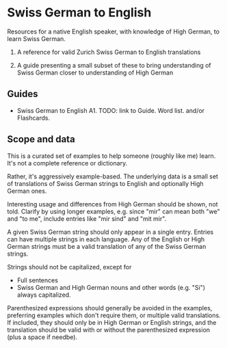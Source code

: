 # Swiss German to English

Resources for a native English speaker, with knowledge of High German,
to learn Swiss German.

1. A reference for valid Zurich Swiss German to English translations

2. A guide presenting a small subset of these to bring understanding of Swiss German closer to understanding of High German

## Guides

* Swiss German to English A1. TODO: link to Guide. Word list. and/or Flashcards.

## Scope and data

This is a curated set of examples to help someone (roughly like me) learn.
It's not a complete reference or dictionary.

Rather, it's aggressively example-based.  The underlying data is a small set of
translations of Swiss German strings to English and optionally High German
ones.

Interesting usage and differences from High German should be shown, not told.
Clarify by using longer examples, e.g.  since "mir" can mean both "we" and "to
me", include entries like "mir sind" and "mit mir".

A given Swiss German string should only appear in a single entry. Entries can
have multiple strings in each language.  Any of the English or High German
strings must be a valid translation of any of the Swiss German strings.

Strings should not be capitalized, except for
* Full sentences
* Swiss German and High German nouns and other words (e.g. "Si") always capitalized.

Parenthesized expressions should generally be avoided in the examples, preferring
examples which don't require them, or multiple valid translations. If included,
they should only be in High German or English strings, and the translation should
be valid with or without the parenthesized expression (plus a space if needbe).
